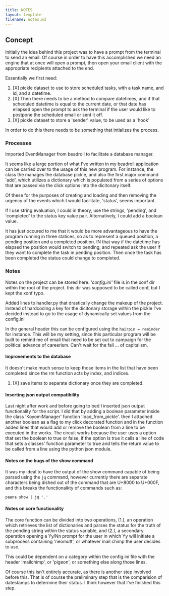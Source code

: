 ```yaml
---
title: NOTES
layout: template
filename: notes.md
---
```


## Concept

Initially the idea behind this project was to have a prompt from the
terminal to send an email. Of course in order to have this accomplished 
we need an engine that at once will open a prompt, then open your email client
with the appropriate recipients attached to the end.

Essentially we first need:
1. [X]  pickle dataset to use to store scheduled tasks, with a task name, and id, and a datetime. 
2. [X]  Then there needs to be a method to compare
    datetimes, and if that scheduled datetime is equal to the current date, or that
    date has ellapsed open the prompt to ask the terminal if the user would 
    like to postpone the scheduled email or sent it off.
3. [X] pickle dataset to store a 'sender' value, to be used as a 'hook'

In order to do this there needs to be something that intializes the process.


### Processes 

Imported EventManager from beadroll to facilitate a database manager.

It seems like a large portion of what I've written in my beadroll application can be carried over to
the usage of this new program. For instance, the class the manages the database pickle, and 
also the first major command 'add', which utilizes a dictionary which is populated from a series
of options that are passed via the click options into the dicitonary itself.

Of these for the purposes of creating and loading and then removing the urgency of 
the events which I would facilitate, 'status', seems important.

If I use string evaluation, I could in theory, use the strings, 'pending', and 'completed' to the
status key value pair. Alternatively, I could add a boolean value.

It has just occured to me that it would be more advantageous to have the program running in three statices, 
so as to represent a queued position, a pending position and a completed position.
IN that way if the datetime has elapsed the position would switch to pending, and repeated ask the user
if they want to complete the task in pending position. Then once the task has been completed the 
status could change to completed.

### Notes

Notes on the project can be stored here. _'config.ini'_ file is in the xonf dir within the root 
of the project. this dir was supposed to be called conf, but I kept the xonf typo.

Added lines to handler.py that drastically change the makeup of the project. Instead of hardcoding 
a key for the dicitonary storage within the pickle I've decided instead to go to 
the usage of dynamically set values from the config.ini

In the general header this can be configured using the `hairpin = reminder` for instance.
This will be my setting, since this particular program will be built to remind me of email that
need to be set out to campaign for the political advance of careerism. Can't wait for the fall
... of capitalism. 

#### Improvements to the database

It doesn't make much sense to keep those items in the list that have been completed since the rm function
acts by index, and indices. 

1. [X] save items to separate dictionary once they are completed.

#### Inserting json output compatibility

Last night after work and before going to bed I inserted json output functionality for the script.
I did that by adding a boolean parameter inside the class 'KoyomiManager' function 'load_from_pickle'.
then I attached another boolean as a flag to my click decorated function and in the function added
lines that would add or remove the boolean from a line to be executed in the works. The circuit works 
because the user uses a option that set the boolean to true or false, if the option is true it calls 
a line of code that sets a classes' function parameter to true and tells the return value to be called
from a line using the python json module.

#### Notes on the bugs of the show command

It was my ideal to have the output of the show command capable of being parsed using the `jq` command,
however currently there are separate characters being dished out of the command that are U+8000 to U+000F,
and this breaks the functionalkty of commands such as:

```
paana show | jq '.'
```

#### Notes on core functionality

The core function can be divided into two operations, (1.), an operation which retrieves the list of dictionaries and parses the status
for the truth of the pending string within the status variable, and (2.), a secondary operation opening a Yy/Nn
prompt for the user in which Yy will initiate a subprocess containing 'neomutt', or whatever mail chimp
the user decides to use.

This could be dependent on a category within the config.ini file with the header 'mailchimp', or 'pigeon', or
something else along those lines.

Of course this isn't entirely accurate, as there is another step involved before this. That is of course the preliminary
step that is the comparision of datestamps to determine their status. I think however that I've finished this step.

